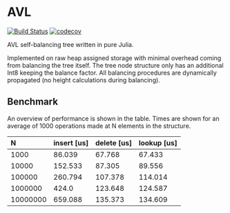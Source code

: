 # AVL

[![Build Status](https://travis-ci.com/krynju/AVL.jl.svg?branch=master)](https://travis-ci.com/krynju/AVL.jl)
[![codecov](https://codecov.io/gh/krynju/AVL.jl/branch/master/graph/badge.svg)](https://codecov.io/gh/krynju/AVL.jl)

AVL self-balancing tree written in pure Julia.

Implemented on raw heap assigned storage with minimal overhead coming from
balancing the tree itself. The tree node structure only has an additional Int8
keeping the balance factor. All balancing procedures are dynamically propagated
(no height calculations during balancing).

## Benchmark

An overview of performance is shown in the table. Times are shown for an average of 1000 operations made at N elements in the structure.

| N    | insert [us]    | delete [us] | lookup [us] |
| :------------- | :------------- | :-------| :---- |
| 1000      |    86.039  |   67.768 |   67.433    |
|10000 | 152.533 | 87.305 |   89.556 |
|   100000 |  260.794 | 107.378 |  114.014 |
|  1000000 | 424.0  | 123.648 |  124.587 |
| 10000000 | 659.088  |  135.373 | 134.609 |
